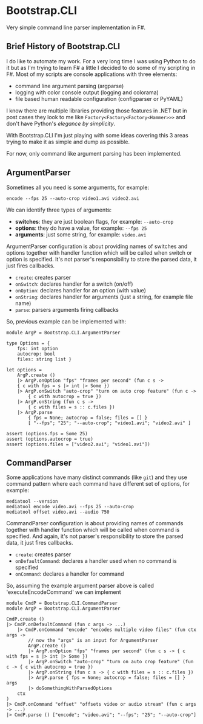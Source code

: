 Bootstrap.CLI
===

Very simple command line parser implementation in F#.

Brief History of Bootstrap.CLI
---
I do like to automate my work. For a very long time I was using Python to do it but as I'm trying to learn F# a little I decided to do some of my scripting in F#.
Most of my scripts are console applications with three elements:
 
* command line argument parsing (argparse)
* logging with color console output (logging and colorama)
* file based human readable configuration (configparser or PyYAML)

I know there are multiple libraries providing those features in .NET but in post cases they look to me like `Factory<Factory<Factory<Hammer>>>` and don't have Python's *elegance by simplicity*.

With Bootstrap.CLI I'm just playing with some ideas covering this 3 areas trying to make it as simple and dump as possible.

For now, only command like argument parsing has been implemented.

ArgumentParser
---
Sometimes all you need is some arguments, for example:

	encode --fps 25 --auto-crop video1.avi video2.avi 

We can identify three types of arguments:

* **switches**: they are just boolean flags, for example: `--auto-crop`
* **options**: they do have a value, for example: `--fps 25`
* **arguments**: just some string, for example: `video.avi` 

ArgumentParser configuration is about providing names of switches and options together with handler function which will be called when switch or option is specified. It's not parser's responsibility to store the parsed data, it just fires callbacks.

* `create`: creates parser
* `onSwitch`: declares handler for a switch (on/off)
* `onOption`: declares handler for an option (with value)
* `onString`: declares handler for arguments (just a string, for example file name)
* `parse`: parsers arguments firing callbacks  

So, previous example can be implemented with:  
 
    module ArgP = Bootstrap.CLI.ArgumentParser
    
    type Options = {
        fps: int option
        autocrop: bool
        files: string list }

    let options = 
        ArgP.create ()
        |> ArgP.onOption "fps" "frames per second" (fun c s -> 
	    { c with fps = s |> int |> Some })
        |> ArgP.onSwitch "auto-crop" "turn on auto crop feature" (fun c -> 
            { c with autocrop = true })
        |> ArgP.onString (fun c s -> 
            { c with files = s :: c.files })
        |> ArgP.parse 
            { fps = None; autocrop = false; files = [] }
            [ "--fps"; "25"; "--auto-crop"; "video1.avi"; "video2.avi" ]

    assert (options.fps = Some 25)
    assert (options.autocrop = true)
    assert (options.files = ["video2.avi"; "video1.avi"])

CommandParser
---
Some applications have many distinct commands (like `git`) and they use command pattern where each command have different set of options, for example:

    mediatool --version
    mediatool encode video.avi --fps 25 --auto-crop
    mediatool offset video.avi --audio 750

CommandParser configuration is about providing names of commands together with handler function which will be called when command is specified. And again, it's not parser's responsibility to store the parsed data, it just fires callbacks.

* `create`: creates parser
* `onDefaultCommand`: declares a handler used when no command is specified
* `onCommand`: declares a handler for command

So, assuming the example argument parser above is called 'executeEncodeCommand' we can implement 

    module CmdP = Bootstrap.CLI.CommandParser 
    module ArgP = Bootstrap.CLI.ArgumentParser

    CmdP.create ()
	|> CmdP.onDefaultCommand (fun c args -> ...)
        |> CmdP.onCommand "encode" "encodes multiple video files" (fun ctx args -> 
            // now the "args" is an input for ArgumentParser
            ArgP.create ()
            |> ArgP.onOption "fps" "frames per second" (fun c s -> { c with fps = s |> int |> Some })
            |> ArgP.onSwitch "auto-crop" "turn on auto crop feature" (fun c -> { c with autocrop = true })
            |> ArgP.onString (fun c s -> { c with files = s :: c.files })
            |> ArgP.parse { fps = None; autocrop = false; files = [] } args
            |> doSomethingWithParsedOptions
        ctx
    )
    |> CmdP.onCommand "offset" "offsets video or audio stream" (fun c args -> ...)
    |> CmdP.parse () ["encode"; "video.avi"; "--fps"; "25"; "--auto-crop"]
